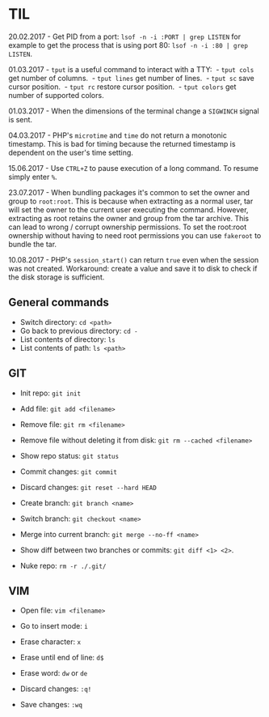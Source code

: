 # TIL

20.02.2017 - Get PID from a port: `lsof -n -i :PORT | grep LISTEN` for example to get the process that is using port 80: `lsof -n -i :80 | grep LISTEN`.

01.03.2017 - `tput` is a useful command to interact with a TTY:
  - `tput cols` get number of columns.
  - `tput lines` get number of lines.
  - `tput sc` save cursor position.
  - `tput rc` restore cursor position.
  - `tput colors` get number of supported colors.
 
01.03.2017 - When the dimensions of the terminal change a `SIGWINCH` signal is sent.

04.03.2017 - PHP's `microtime` and `time` do not return a monotonic timestamp. This is bad for timing because the returned timestamp is dependent on the user's time setting.

15.06.2017 - Use `CTRL+Z` to pause execution of a long command. To resume simply enter `%`.

23.07.2017 - When bundling packages it's common to set the owner and group to `root:root`.
This is because when extracting as a normal user, tar will set the owner to the current user executing the command.
However, extracting as root retains the owner and group from the tar archive.
This can lead to wrong / corrupt ownership permissions. 
To set the root:root ownership without having to need root permissions you can use `fakeroot` to bundle the tar.

10.08.2017 - PHP's `session_start()` can return `true` even when the session was not created. Workaround: create a value and save it to disk to check if the disk storage is sufficient.

## General commands

- Switch directory: `cd <path>`
- Go back to previous directory: `cd -`
- List contents of directory: `ls`
- List contents of path: `ls <path>`

## GIT

- Init repo: `git init`
- Add file: `git add <filename>`
- Remove file: `git rm <filename>`
- Remove file without deleting it from disk: `git rm --cached <filename>`
- Show repo status: `git status`
- Commit changes: `git commit`
- Discard changes: `git reset --hard HEAD`

- Create branch: `git branch <name>`
- Switch branch: `git checkout <name>`
- Merge into current branch: `git merge --no-ff <name>`

- Show diff between two branches or commits: `git diff <1> <2>`.

- Nuke repo: `rm -r ./.git/`

## VIM

- Open file: `vim <filename>`

- Go to insert mode: `i`
- Erase character: `x`
- Erase until end of line: `d$`
- Erase word: `dw` or `de`

- Discard changes: `:q!`
- Save changes: `:wq`
